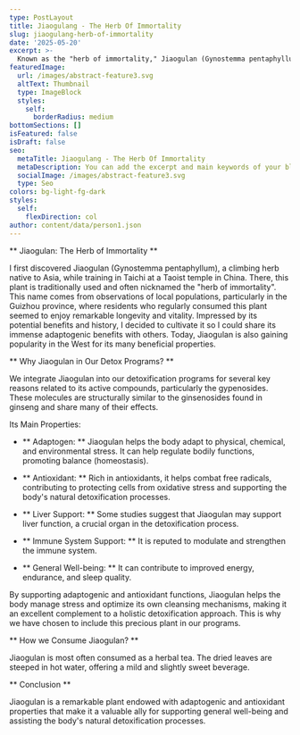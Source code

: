 ```yaml
---
type: PostLayout
title: Jiaogulang - The Herb Of Immortality
slug: jiaogulang-herb-of-immortality
date: '2025-05-20'
excerpt: >-
  Known as the "herb of immortality," Jiaogulan (Gynostemma pentaphyllum) is a revered adaptogenic plant traditionally used in China to promote longevity and vitality. We include Jiaogulan in our detox programs for its powerful antioxidant, adaptogenic, and liver-supporting properties. Rich in gypenosides, it helps the body manage stress, support immune function, and enhance natural detoxification. Typically consumed as a soothing herbal tea, Jiaogulan is a gentle yet potent ally in fostering balance, resilience, and holistic well-being.
featuredImage:
  url: /images/abstract-feature3.svg
  altText: Thumbnail
  type: ImageBlock
  styles:
    self:
      borderRadius: medium
bottomSections: []
isFeatured: false
isDraft: false
seo:
  metaTitle: Jiaogulang - The Herb Of Immortality
  metaDescription: You can add the excerpt and main keywords of your blog post here.
  socialImage: /images/abstract-feature3.svg
  type: Seo
colors: bg-light-fg-dark
styles:
  self:
    flexDirection: col
author: content/data/person1.json
---
```


** Jiaogulan: The Herb of Immortality **

I first discovered Jiaogulan (Gynostemma pentaphyllum), a climbing herb native to Asia, while training in Taichi at a Taoist temple in China. There, this plant is traditionally used and often nicknamed the "herb of immortality". This name comes from observations of local populations, particularly in the Guizhou province, where residents who regularly consumed this plant seemed to enjoy remarkable longevity and vitality. Impressed by its potential benefits and history, I decided to cultivate it so I could share its immense adaptogenic benefits with others. Today, Jiaogulan is also gaining popularity in the West for its many beneficial properties.

** Why Jiaogulan in Our Detox Programs? **

We integrate Jiaogulan into our detoxification programs for several key reasons related to its active compounds, particularly the gypenosides. These molecules are structurally similar to the ginsenosides found in ginseng and share many of their effects.

Its Main Properties:

- ** Adaptogen: ** Jiaogulan helps the body adapt to physical, chemical, and environmental stress. It can help regulate bodily functions, promoting balance (homeostasis).

- ** Antioxidant: ** Rich in antioxidants, it helps combat free radicals, contributing to protecting cells from oxidative stress and supporting the body's natural detoxification processes.

- ** Liver Support: ** Some studies suggest that Jiaogulan may support liver function, a crucial organ in the detoxification process.

- ** Immune System Support: ** It is reputed to modulate and strengthen the immune system.

- ** General Well-being: ** It can contribute to improved energy, endurance, and sleep quality.

By supporting adaptogenic and antioxidant functions, Jiaogulan helps the body manage stress and optimize its own cleansing mechanisms, making it an excellent complement to a holistic detoxification approach. This is why we have chosen to include this precious plant in our programs.

** How we Consume Jiaogulan? **

Jiaogulan is most often consumed as a herbal tea. The dried leaves are steeped in hot water, offering a mild and slightly sweet beverage.

** Conclusion **

Jiaogulan is a remarkable plant endowed with adaptogenic and antioxidant properties that make it a valuable ally for supporting general well-being and assisting the body's natural detoxification processes.
